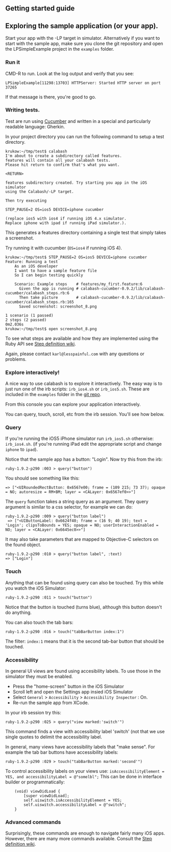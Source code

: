 Getting started guide
---------------------

Exploring the sample application (or your app).
-----------------------------------------------

Start your app with the -LP target in simulator.  Alternatively if you
want to start with the sample app, make sure you clone the git
repository and open the LPSimpleExample project in the `examples`
folder.

### Run it
CMD-R to run. Look at the log output and verify that you see:

    LPSimpleExample[11298:13703] HTTPServer: Started HTTP server on port 37265

If that message is there, you're good to go.

### Writing tests.

Test are run using [Cucumber](http://cukes.info/) and written in a
special and particularly readable language: Gherkin.

In your project directory you can run the following command to setup a test directory.

    krukow:~/tmp/test$ calabash
    I'm about to create a subdirectory called features.
    features will contain all your calabash tests.
    Please hit return to confirm that's what you want.

    <RETURN>

    features subdirectory created. Try starting you app in the iOS simulator
    using the Calabash/-LP target.

    Then try executing

    STEP_PAUSE=2 OS=ios5 DEVICE=iphone cucumber

    (replace ios5 with ios4 if running iOS 4.x simulator.
    Replace iphone with ipad if running iPad simulator.).

This generates a features directory containing a single test that
simply takes a screenshot.

Try running it with cucumber (`OS=ios4` if running iOS 4).

    krukow:~/tmp/test$ STEP_PAUSE=2 OS=ios5 DEVICE=iphone cucumber
    Feature: Running a test
        As an iOS developer
        I want to have a sample feature file
        So I can begin testing quickly

        Scenario: Example steps    # features/my_first.feature:6
          Given the app is running # calabash-cucumber-0.9.2/lib/calabash-cucumber/calabash_steps.rb:6
          Then take picture        # calabash-cucumber-0.9.2/lib/calabash-cucumber/calabash_steps.rb:165
          Saved screenshot: screenshot_8.png

    1 scenario (1 passed)
    2 steps (2 passed)
    0m2.036s
    krukow:~/tmp/test$ open screenshot_8.png

To see what steps are available and how they are implemented using the
Ruby API see [Step definition wiki](https://github.com/calabash/calabash-ios/wiki/Predefined,-canned-steps).

Again, please contact `karl@lesspainful.com` with any questions or problems.


### Explore interactively!

A nice way to use calabash is to explore it interactively.
The easy way is to just run one of the irb scripts: `irb_ios4.sh` or
`irb_ios5.sh`. These are included in the `examples` folder in the
[git repo](https://github.com/calabash/calabash-ios).

From this console you can explore your application interactively.

You can query, touch, scroll, etc from the irb session. You'll see how below.

### Query
If you're running the iOS5 iPhone simulator run `irb_ios5.sh` otherwise: `irb_ios4.sh`.
(if you're running iPad edit the appropriate script and change `iphone` to `ipad`).

Notice that the sample app has a button: "Login".
Now try this from the irb:

    ruby-1.9.2-p290 :003 > query("button")

You should see something like this:

    => ["<UIRoundedRectButton: 0x6567e00; frame = (109 215; 73 37); opaque = NO; autoresize = RM+BM; layer = <CALayer: 0x6567ef0>>"]

The `query` function takes a string query as an argument. They query argument is similar to a css selector, for example we can do:

    ruby-1.9.2-p290 :009 > query("button label")
     => ["<UIButtonLabel: 0x6624f40; frame = (16 9; 40 19); text = 'Login'; clipsToBounds = YES; opaque = NO; userInteractionEnabled = NO; layer = <CALayer: 0x6645ec0>>"]

It may also take parameters that are mapped to Objective-C selectors on the found object.

    ruby-1.9.2-p290 :010 > query("button label", :text)
    => ["Login"]

### Touch

Anything that can be found using query can also be touched.
Try this while you watch the iOS Simulator:

    ruby-1.9.2-p290 :011 > touch("button")

Notice that the button is touched (turns blue), although this button doesn't do anything.

You can also touch the tab bars:

    ruby-1.9.2-p290 :016 > touch("tabBarButton index:1")

The filter: `index:1` means that it is the second tab-bar button that should be touched.

### Accessibility

In general UI views are found using accesibility labels. To use those in the simulator they must be enabled.

* Press the "home-screen" button in the iOS Simulator
* Scroll left and open the Settings app insied iOS Simulator
* Select `General` > `Accessibility` > `Accessibility Inspector` : On.
* Re-run the sample app from XCode.

In your irb session try this:

    ruby-1.9.2-p290 :025 > query("view marked:'switch'")

This command finds a view with accessibility label 'switch' (not that we use single quotes to delimit the accessibility label.

In general, many views have accessibility labels that "make sense". For example the tab bar buttons have accessibility labels:

    ruby-1.9.2-p290 :029 > touch("tabBarButton marked:'second'")

To control accessibility labels on your views use:
`isAccessibilityElement = YES, and accessibilityLabel = @"somelbl";` This can be done in interface builder or programmatically:

        (void) viewDidLoad {
            [super viewDidLoad];
            self.uiswitch.isAccessibilityElement = YES;
            self.uiswitch.accessibilityLabel = @"switch";
        }

### Advanced commands

Surprisingly, these commands are enough to navigate fairly many iOS apps. However, there are many more commands available. Consult the [Step definition wiki](https://github.com/calabash/calabash-ios/wiki/Predefined,-canned-steps).
